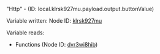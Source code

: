 "Http" - (ID: local.klrsk927mu.payload.output.buttonValue)

Variable written:
Node ID: [klrsk927mu](../nodes/klrsk927mu.md)

Variable reads:
* Functions (Node ID: [dvr3wi8hib](../nodes/dvr3wi8hib.md))
